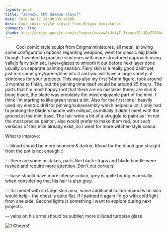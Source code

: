 ```yaml
---
layout: post
title: "Jareck, the daemon slayer"
date: 2018-04-12 11:00:00 +0200
desc: Cool comic style sculpt from Enigma miniatures
comments: True
thumb: http://drive.google.com/uc?export=view&id=1jT_3YeacxD1i1Oa7I9fAnS3rsSKwMt-1
---
```


&nbsp;&nbsp;&nbsp;&nbsp;&nbsp;&nbsp;&nbsp;&nbsp;
Cool comic style sculpt from Enigma miniatures, all metal, allowing some configuration options regarding weapons, went for classic big blade though.
I wanted to practice skintones with more structured approach using vallejo fairy skin set, layer+glazes to smooth it out before next layer done usually on separate painting session. Fairy skin is a really good paint set, just mix some grey/green/blue into it and you will have a large variety of skintones for your projects. This was also my first 54mm figure, took around 3 months to finish, but the paining time itself would be around 25 hours. The parts that I'm most happy (not that there are no mistakes there) are skin & bone blade, the blade was problably the most enjoyable part of the mini. I think I'm starting to like green tones a bit. Also for the first time I heavily used my electric drill for pinning/subassembly which helped a lot, I only had to prolong the blade's handle with milliput, as initially it didn't meet with the ground at the mini base. The hair were a bit of a struggle to paint as I`m not the most precise painter, also would prefer to make them red, but such versions of this mini already exist, so I went for more witcher-style colour.

What to improve:

-- blood should be more nuanced & darker, Blood for the blood god straight from the pot is not enough :)

-- there are some mistakes, parts like black straps and blade handle were rushed and require more attention. Don't cut corners!

-- base should have more intense colour, grey is quite boring especially when considering that his hair is also grey.

-- for model with so large skin area, some additional colour nuances on skin would help - the chest is quite flat. If I painted it again I'd go with cold light from one side. Second lights is something I want to explore during next projects.

-- veins on his arms should be subtler, more dilluted turqoise glaze

![1](http://drive.google.com/uc?export=view&id=1jT_3YeacxD1i1Oa7I9fAnS3rsSKwMt-1)
Cheers!
